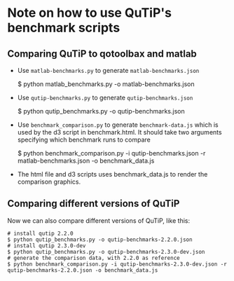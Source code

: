 Note on how to use QuTiP's benchmark scripts
============================================

Comparing QuTiP to qotoolbax and matlab
----------------------------------------

* Use `matlab-benchmarks.py` to generate `matlab-benchmarks.json`

    $ python matlab_benchmarks.py -o matlab-benchmarks.json

* Use `qutip-benchmarks.py` to generate `qutip-benchmarks.json`

    $ python qutip_benchmarks.py -o qutip-benchmarks.json

* Use `benchmark_comparison.py` to generate `benchmark-data.js` which is used by
  the d3 script in benchmark.html. It should take two arguments specifying which 
  benchmark runs to compare

    $ python benchmark_comparison.py -i qutip-benchmarks.json -r matlab-benchmarks.json -o benchmark_data.js

* The html file and d3 scripts uses benchmark_data.js to render the comparison
  graphics.


Comparing different versions of QuTiP
-------------------------------------

Now we can also compare different versions of QuTiP, like this:

    # install qutip 2.2.0
    $ python qutip_benchmarks.py -o qutip-benchmarks-2.2.0.json
    # install qutip 2.3.0-dev
    $ python qutip_benchmarks.py -o qutip-benchmarks-2.3.0-dev.json
    # generate the comparison data, with 2.2.0 as reference
    $ python benchmark_comparison.py -i qutip-benchmarks-2.3.0-dev.json -r qutip-benchmarks-2.2.0.json -o benchmark_data.js

